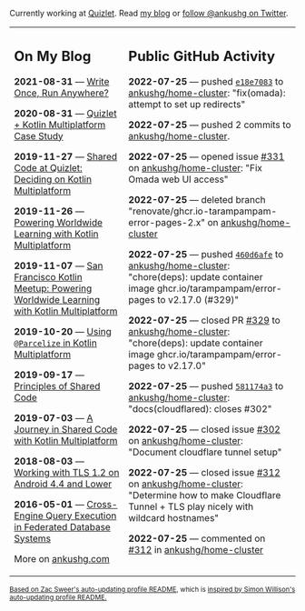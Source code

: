 Currently working at [Quizlet](https://quizlet.com/). Read [my blog](https://ankushg.com/) or [follow @ankushg on Twitter](https://twitter.com/ankushg).

<table><tr><td valign="top" width="40%">

## On My Blog
<!-- blog starts -->
**2021-08-31** — [Write Once, Run Anywhere?](https://ankushg.com/posts/write-once-run-anywhere-increment/)

**2020-08-31** — [Quizlet + Kotlin Multiplatform Case Study](https://ankushg.com/posts/quizlet-kotlin-multiplatform-case-study/)

**2019-11-27** — [Shared Code at Quizlet: Deciding on Kotlin Multiplatform](https://ankushg.com/posts/shared-code-kotlin-multiplatform/)

**2019-11-26** — [Powering Worldwide Learning with Kotlin Multiplatform](https://ankushg.com/speaking/droidcon-sf-2019)

**2019-11-07** — [San Francisco Kotlin Meetup: Powering Worldwide Learning with Kotlin Multiplatform](https://ankushg.com/speaking/sf-kotlin-meetup-2019)

**2019-10-20** — [Using `@Parcelize` in Kotlin Multiplatform](https://ankushg.com/posts/multiplatform-parcelize/)

**2019-09-17** — [Principles of Shared Code](https://ankushg.com/speaking/denver-startup-week-2019)

**2019-07-03** — [A Journey in Shared Code with Kotlin Multiplatform](https://ankushg.com/speaking/droidcon-berlin-2019)

**2018-08-03** — [Working with TLS 1.2 on Android 4.4 and Lower](https://ankushg.com/posts/tls-1.2-on-android/)

**2016-05-01** — [Cross-Engine Query Execution in Federated Database Systems](https://ankushg.com/projects/thesis)
<!-- blog ends -->
More on [ankushg.com](https://ankushg.com/)
</td><td valign="top" width="60%">

## Public GitHub Activity
<!-- githubActivity starts -->
**2022-07-25** — pushed [`e18e7083`](https://github.com/ankushg/home-cluster/commit/e18e7083aee81fc8e12fecac807247581ddb3d9f) to [ankushg/home-cluster](https://api.github.com/repos/ankushg/home-cluster): "fix(omada): attempt to set up redirects"

**2022-07-25** — pushed 2 commits to [ankushg/home-cluster](https://api.github.com/repos/ankushg/home-cluster).

**2022-07-25** — opened issue [#331](https://github.com/ankushg/home-cluster/issues/331) on [ankushg/home-cluster](https://api.github.com/repos/ankushg/home-cluster): "Fix Omada web UI access"

**2022-07-25** — deleted branch "renovate/ghcr.io-tarampampam-error-pages-2.x" on [ankushg/home-cluster](https://api.github.com/repos/ankushg/home-cluster)

**2022-07-25** — pushed [`460d6afe`](https://github.com/ankushg/home-cluster/commit/460d6afe2e32a4f2475d5eceb784e924a615701f) to [ankushg/home-cluster](https://api.github.com/repos/ankushg/home-cluster): "chore(deps): update container image ghcr.io/tarampampam/error-pages to v2.17.0 (#329)"

**2022-07-25** — closed PR [#329](https://github.com/ankushg/home-cluster/pull/329) to [ankushg/home-cluster](https://api.github.com/repos/ankushg/home-cluster): "chore(deps): update container image ghcr.io/tarampampam/error-pages to v2.17.0"

**2022-07-25** — pushed [`581174a3`](https://github.com/ankushg/home-cluster/commit/581174a35218ef7127b4838855bbb0e0dfac4f92) to [ankushg/home-cluster](https://api.github.com/repos/ankushg/home-cluster): "docs(cloudflared): closes #302"

**2022-07-25** — closed issue [#302](https://github.com/ankushg/home-cluster/issues/302) on [ankushg/home-cluster](https://api.github.com/repos/ankushg/home-cluster): "Document cloudflare tunnel setup"

**2022-07-25** — closed issue [#312](https://github.com/ankushg/home-cluster/issues/312) on [ankushg/home-cluster](https://api.github.com/repos/ankushg/home-cluster): "Determine how to make Cloudflare Tunnel + TLS play nicely with wildcard hostnames"

**2022-07-25** — commented on [#312](https://github.com/ankushg/home-cluster/issues/312#issuecomment-1194455307) in [ankushg/home-cluster](https://api.github.com/repos/ankushg/home-cluster)
<!-- githubActivity ends -->
</td></tr></table>

<sub><a href="https://github.com/ZacSweers/ZacSweers">Based on Zac Sweer's auto-updating profile README</a>, which is <a href="https://simonwillison.net/2020/Jul/10/self-updating-profile-readme/">inspired by Simon Willison's auto-updating profile README.</a></sub>